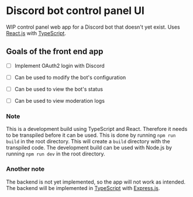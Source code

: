 # Discord bot control panel UI

WIP control panel web app for a Discord bot that doesn't yet exist. Uses [React.js](https://reactjs.org/) with [TypeScript](https://www.typescriptlang.org/).

## Goals of the front end app

- [ ] Implement OAuth2 login with Discord
- [ ] Can be used to modify the bot's configuration
- [ ] Can be used to view the bot's status
- [ ] Can be used to view moderation logs


### Note

This is a development build using TypeScript and React. Therefore it needs to be transpiled before it can be used. This is done by running `npm run build` in the root directory. This will create a `build` directory with the transpiled code.
The development build can be used with Node.js by running `npm run dev` in the root directory.


### Another note

The backend is not yet implemented, so the app will not work as intended. The backend will be implemented in [TypeScript](https://www.typescriptlang.org/) with [Express.js](https://expressjs.com/).